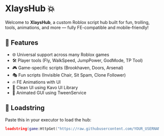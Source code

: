# XlaysHub 💥

Welcome to **XlaysHub**, a custom Roblox script hub built for fun, trolling, tools, animations, and more — fully FE-compatible and mobile-friendly!

## 🚀 Features

- 🌐 Universal support across many Roblox games
- 🛠️ Player tools (Fly, WalkSpeed, JumpPower, GodMode, TP Tool)
- 🎮 Game-specific scripts (Brookhaven, Doors, Arsenal)
- 🎭 Fun scripts (Invisible Chair, Sit Spam, Clone Follower)
- 🔥 FE Animations with UI
- 🧼 Clean UI using Kavo UI Library
- 🎨 Animated GUI using TweenService

## 📜 Loadstring

Paste this in your executor to load the hub:

```lua
loadstring(game:HttpGet("https://raw.githubusercontent.com/YOUR_USERNAME/XlaysHub/main/Main.lua"))()
